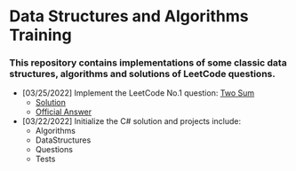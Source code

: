 # Data Structures and Algorithms Training
### This repository contains implementations of some classic data structures, algorithms and solutions of LeetCode questions.

* [03/25/2022] Implement the LeetCode No.1 question: [Two Sum](leetcode/questions/Question1.md)  
    - [Solution](csharpsrc/Questions/LeetCode/No1.TwoSum/Solution.cs)  
    - [Official Answer](csharpsrc/Questions/LeetCode/No1.TwoSum/OfficialAnswer.cs)
* [03/22/2022] Initialize the C# solution and projects include: 
    - Algorithms  
    - DataStructures  
    - Questions  
    - Tests
